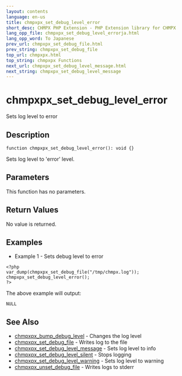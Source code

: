 ```yaml
---
layout: contents
language: en-us
title: chmpxpx_set_debug_level_error
short_desc: CHMPX PHP Extension - PHP Extension library for CHMPX
lang_opp_file: chmpxpx_set_debug_level_errorja.html
lang_opp_word: To Japanese
prev_url: chmpxpx_set_debug_file.html
prev_string: chmpxpx_set_debug_file
top_url: chmpxpx.html
top_string: chmpxpx Functions
next_url: chmpxpx_set_debug_level_message.html
next_string: chmpxpx_set_debug_level_message
---
```


# chmpxpx_set_debug_level_error
Sets log level to error

## Description

```
function chmpxpx_set_debug_level_error(): void {}
```

Sets log level to 'error' level. 

## Parameters
This function has no parameters.

## Return Values
No value is returned. 

## Examples
- Example 1 - Sets debug level to error

```
<?php
var_dump(chmpxpx_set_debug_file("/tmp/chmpx.log"));
chmpxpx_set_debug_level_error();
?>
```

The above example will output:

```
NULL
```


## See Also
- [chmpxpx_bump_debug_level](chmpxpx_bump_debug_level.html) - Changes the log level
- [chmpxpx_set_debug_file](chmpxpx_set_debug_file.html) - Writes log to the file
- [chmpxpx_set_debug_level_message](chmpxpx_set_debug_level_message.html) - Sets log level to info
- [chmpxpx_set_debug_level_silent](chmpxpx_set_debug_level_silent.html) - Stops logging
- [chmpxpx_set_debug_level_warning](chmpxpx_set_debug_level_warning.html) - Sets log level to warning
- [chmpxpx_unset_debug_file](chmpxpx_unset_debug_file.html) - Writes logs to stderr
